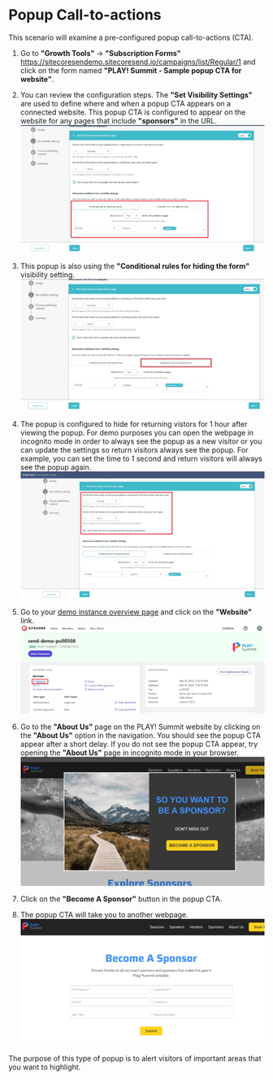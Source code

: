 # Popup Call-to-actions

This scenario will examine a pre-configured popup call-to-actions (CTA).

1. Go to  **"Growth Tools"** -> **"Subscription Forms"** <https://sitecoresendemo.sitecoresend.io/campaigns/list/Regular/1> and click on the form named **"PLAY! Summit - Sample popup CTA for website"**.

1. You can review the configuration steps. The **"Set Visibility Settings"** are used to define where and when a popup CTA appears on a connected website. This popup CTA is configured to appear on the website for any pages that include **"sponsors"** in the URL.
![Visibility settings](./media/cta-website-1.jpg)

1. This popup is also using the **"Conditional rules for hiding the form"** visibility setting.
![Visibility settings](./media/cta-website-2.jpg)

1. The popup is configured to hide for returning vistors for 1 hour after viewing the popup. For demo purposes you can open the webpage in incognito mode in order to always see the popup as a new visitor or you can update the settings so return visitors always see the popup. For example, you can set the time to 1 second and return visitors will always see the popup again.
![Hide for returning visitors](./media/popup-website-3.jpg)

1. Go to your [demo instance overview page](https://portal.sitecoredemo.com/instance/{{demoId}}) and click on the **"Website"** link.
![Open website](./media/popup-website-1.jpg)

1. Go to the **"About Us"** page on the PLAY! Summit website by clicking on the **"About Us"** option in the navigation. You should see the popup CTA appear after a short delay. If you do not see the popup CTA appear, try opening the **"About Us"** page in incognito mode in your browser.
![Navigate to sponsor page](./media/cta-website-3.jpg)

1. Click on the **"Become A Sponsor"** button in the popup CTA.

1. The popup CTA will take you to another webpage.
![Sample List](./media/cta-website-4.jpg)

The purpose of this type of popup is to alert visitors of important areas that you want to highlight.
